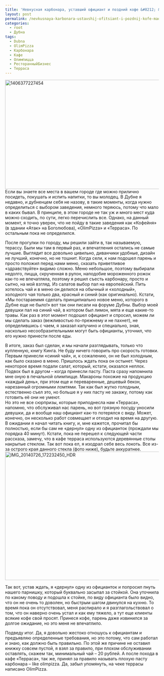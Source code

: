 ```yaml
---
title: 'Невкусная карбонара, уставший официант и поздний кофе &#8212; &#171;made in Dubna&#187;'
layout: post
permalink: /nevkusnaya-karbonara-ustavshij-ofitsiant-i-pozdnij-kofe-made-in-dubna/
categories:
  - root
  - Дубна
tags:
  - Dubna
  - OlimPizza
  - Карбонара
  - Кафе
  - Олимпицца
  - РесторанныйБизнес
  - Терраса
---
```

<a href="http://res.cloudinary.com/doam-ru/image/upload/v1409069608/1406377227454_n8jbzi.jpg" rel="lightbox[853]" title="1406377227454"><img class="alignleft wp-image-854" src="http://res.cloudinary.com/doam-ru/image/upload/v1409069608/1406377227454_n8jbzi.jpg" alt="1406377227454" width="638" height="358" /></a>Если вы знаете все места в вашем городе где можно прилично посидеть, покушать и испить напитки, то вы молодец. В Дубне я недавно, и дубненцем себя не назову, в такие моменты, когда нужно определиться с выбором заведения, немного теряюсь, потому что мало в каких бывал. В принципе, в этом городе не так уж и много мест куда можно сходить, по сути, легко перечислить все. Однако, на данный момент, я точно уверен, что не пойду в такие заведения как «Кофейня» (в здании «Атак» на Боголюбова), «OlimPizza» и «Терраса». По остальным пока не определился.

<!--more-->

После прогулки по городу, мы решили зайти в, так называемую, терассу. Были мы там в первый раз, и впечатления остались не самые лучшие. Выглядит все довольно цивильно, диванчики удобные, дизайн не лучший, конечно, но не тошнит. Когда сели, к нам подошел парень и просто положил перед нами меню, сказать приветливое «здравствуйте» видимо сложно. Меню небольшое, поэтому выбирали недолго, пицца, скрученная в рулон, наподобие мороженного рожок как-то не впечатляла, поэтому я решил съесть карбонару, просто и сытно, на мой взгляд. Из салатов выбор пал на европейский. Пить хотелось чай и в меню он делился на обычный и «холодный», холодного чая только два, красный и синий (как оригинально). Кстати, «Мы постараеммя сделать принципиально новое меню, которого в Дубне еще не было!» вот так они писали на форуме Дубны. Выбор моей девушки пал на синий чай, в котором был лимон, мята и еще какие-то травы. Как раз в этот момент подошел официант и спросил, можем ли мы сделать заказ (вежливостью по-прежнему и не пахнет), не определившись с чаем, я заказал капучино и специально, зная, насколько несообразительными могут быть официанты, уточнил, что его нужно принести после еды.

В итоге, заказ был сделан, и мы начали разглядывать, только что купленную, книгу Кинга. Не буду ничего говорить про скорость готовки. Первым принесли &#171;синий чай&#187;, и, к сожалению, он не был холодным, как было сказано в меню. Пришлось ждать пока он остынет. Через некоторое время подали салат, который, кстати, оказался неплох. Подвох был в другом – когда принесли пасту. Паста сразу напомнила мне оную в печальной олимпицце. Макароны похожие на продукцию «каждый день», при этом еще и переваренные, дешевый бекон, нарезанный огромными ломтями. Так как был жутко голодным, естественно съел это, но больше я у них пасту не закажу, потому как готовить её они не умеют.  
Но это не все сюрпризы, которые приподнесла нам «Терраса», напомню, что обслуживал нас парень, но вот грязную посуду уносили девушки, да и вообще наш официант как-то потерялся с виду. Может, конечно, он несколько работ совмещает и отходил на время на другую. В ожидании я начал читать книгу, и, мне кажется, прочитал бы полностью, если бы сам не «дернул» одну из официанток (прождали мы порядка 40 минут). Кстати, пока не перешел к следующей части рассказа, замечу, что в кафе терраса используются деревянные столы накрытые стеклом. Так вот пока ел, я изодрал себе весь локоть. Все из-за острого края данного стекла (фото ниже), будьте аккуратнее.  
<a href="http://res.cloudinary.com/doam-ru/image/upload/v1409069606/IMG_20140726_172232450_HDR_a9yo0f.jpg" rel="lightbox[853]" title="IMG_20140726_172232450_HDR"><img class="aligncenter wp-image-857 size-large" src="http://res.cloudinary.com/doam-ru/image/upload/h_421,w_750/v1409069606/IMG_20140726_172232450_HDR_a9yo0f.jpg" alt="IMG_20140726_172232450_HDR" width="750" height="421" /></a>

Так вот, устав ждать, я «дернул» одну из официанток и попросил пнуть нашего парнишку, который буквально засыпал за стойкой. Она уточнила по какому поводу и подошла к стойке, по виду официанта было видно, что он не очень то доволен, но быстрым шагом двинулся на кухню. То время пока он отсутствовал, меня распирало и я разглагольствовал о том, что он наверно очень устал и как ему тяжело, а тут еще клиенты всякие кофе свой просят. Принеся кофе, парень даже извинился за долгое ожидание, но это меня не впечатлило.

Подведу итог. Да, я довольно жестоко отношусь к официантам и предъявляю определенные требования, но это потому, что сам работал и знаю, как должно быть правильно. По этой же причине не оставил книжку совсем пустой, я взял за правило, при плохом обслуживании оставлять, скажем так, минимальный чай – 20 рублей. А после похода в кафе «Терраса», так же, принял за правило называть плохую пасту карбонара – like olimpizza. Да, забыл упомянуть, на чеке террасы написано OlimPizza.